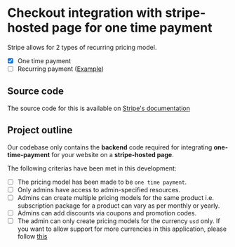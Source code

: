 # Checkout integration with stripe-hosted page for one time payment

Stripe allows for 2 types of recurring pricing model.
- [X] One time payment
- [ ] Recurring payment ([Example](https://github.com/Humairajahan/stripehub/tree/dev/custom-payment-flow))

## Source code
The source code for this is available on [Stripe's documentation](https://stripe.com/docs/checkout/quickstart)

## Project outline
Our codebase only contains the **backend** code required for integrating **one-time-payment** for your website on a **stripe-hosted page**. 

The following criterias have been met in this development:
- [ ] The pricing model has been made to be `one time payment`.
- [ ] Only admins have access to admin-specified resources.
- [ ] Admins can create multiple pricing models for the same product i.e. subscription package for a product can vary as per monthly or yearly.
- [ ] Admins can add discounts via coupons and promotion codes.
- [ ] The admin can only create pricing models for the currency `usd` only. If you want to allow support for more currencies in this application, please follow [this](https://stripe.com/docs/currencies?presentment-currency=IN)
